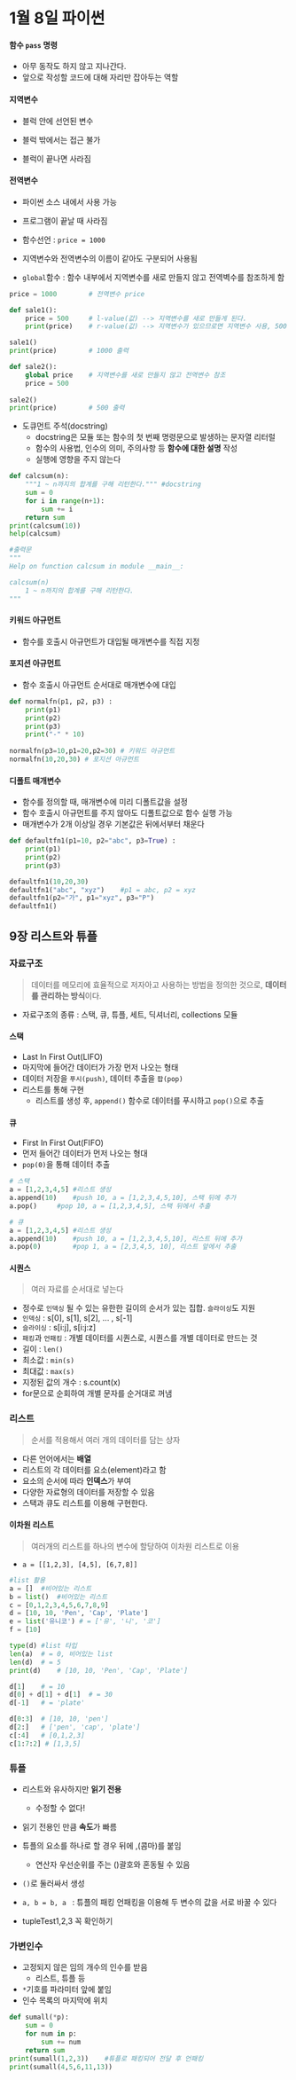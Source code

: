 # 1월 8일 파이썬

#### 함수 `pass` 명령

- 아무 동작도 하지 않고 지나간다.
- 앞으로 작성할 코드에 대해 자리만 잡아두는 역할



#### 지역변수 

- 블럭 안에 선언된 변수

- 블럭 밖에서는 접근 불가
- 블럭이 끝나면 사라짐

#### 전역변수

-  파이썬 소스 내에서 사용 가능
  - 프로그램이 끝날 때 사라짐
- 함수선언 : `price = 1000`
- 지역변수와 전역변수의 이름이 같아도 구분되어 사용됨

- `global`함수 : 함수 내부에서 지역변수를 새로 만들지 않고 전역벽수를 참조하게 함

```python
price = 1000		# 전역변수 price

def sale1():
    price = 500     # l-value(값) --> 지역변수를 새로 만들게 된다.
    print(price)    # r-value(값) --> 지역변수가 있으므로면 지역변수 사용, 500 출력

sale1()
print(price)		# 1000 출력

def sale2():
    global price	# 지역변수를 새로 만들지 않고 전역변수 참조
    price = 500
   
sale2()
print(price)		# 500 출력
```





- 도큐먼트 주석(docstring)
  - docstring은 모듈 또는 함수의 첫 번째 명령문으로 발생하는 문자열 리터럴
  - 함수의 사용법, 인수의 의미, 주의사항 등 **함수에 대한 설명** 작성
  - 실행에 영향을 주지 않는다

```python
def calcsum(n):
    """1 ~ n까지의 합계를 구해 리턴한다."""	#docstring
    sum = 0
    for i in range(n+1):
        sum += i
    return sum
print(calcsum(10))
help(calcsum)

#출력문
"""
Help on function calcsum in module __main__:

calcsum(n)
    1 ~ n까지의 합계를 구해 리턴한다.
"""
```



#### 키워드 아규먼트

- 함수를 호출시 아규먼트가 대입될 매개변수를 직접 지정

#### 포지션 아규먼트

- 함수 호출시 아규먼트 순서대로 매개변수에 대입

```python
def normalfn(p1, p2, p3) :
    print(p1)
    print(p2)
    print(p3)
    print("-" * 10)
    
normalfn(p3=10,p1=20,p2=30) # 키워드 아규먼트
normalfn(10,20,30) # 포지션 아규먼트
```



#### 디폴트 매개변수

- 함수를 정의할 때, 매개변수에 미리 디폴트값을 설정
- 함수 호출시 아규먼트를 주지 않아도 디폴트값으로 함수 실행 가능
- 매개변수가 2개 이상일 경우 기본값은 뒤에서부터 채운다

```python
def defaultfn1(p1=10, p2="abc", p3=True) :
    print(p1)
    print(p2)
    print(p3)

defaultfn1(10,20,30)
defaultfn1("abc", "xyz")	#p1 = abc, p2 = xyz
defaultfn1(p2="가", p1="xyz", p3="P")
defaultfn1()
```



##  9장 리스트와 튜플

### 자료구조

> 데이터를 메모리에 효율적으로 저자아고 사용하는 방법을 정의한 것으로, **데이터를 관리하는 방식**이다. 

- 자료구조의 종류 : 스택, 큐, 튜플, 세트, 딕셔너리, collections 모듈



#### 스택

- Last In First Out(LIFO)
- 마지막에 들어간 데이터가 가장 먼저 나오는 형태
- 데이터 저장을 `푸시(push)`, 데이터 추출을 `팝(pop)`
- 리스트를 통해 구현
  - 리스트를 생성 후, `append()` 함수로 데이터를 푸시하고 `pop()`으로 추출

#### 큐

- First In First Out(FIFO)
- 먼저 들어간 데이터가 먼저 나오는 형대
- `pop(0)`을 통해 데이터 추출

```python
# 스택
a = [1,2,3,4,5]	#리스트 생성
a.append(10)	#push 10, a = [1,2,3,4,5,10], 스택 뒤에 추가
a.pop()		#pop 10, a = [1,2,3,4,5], 스택 뒤에서 추출

# 큐
a = [1,2,3,4,5]	#리스트 생성
a.append(10)	#push 10, a = [1,2,3,4,5,10], 리스트 뒤에 추가
a.pop(0)		#pop 1, a = [2,3,4,5, 10], 리스트 앞에서 추출
```



#### 시퀀스

> 여러 자료를 순서대로 넣는다

- 정수로 `인덱싱` 될 수 있는 유한한 길이의 순서가 있는 집합. `슬라이싱`도 지원
- `인덱싱` : s[0], s[1], s[2], ... , s[-1]
- `슬라이싱` : s[i:j], s[i:j:z]
- `패킹`과 `언패킹` : 개별 데이터를 시퀀스로, 시퀀스를 개별 데이터로 만드는 것
- 길이 : `len()`
- 최소값 : `min(s)`
- 최대값 : `max(s)`
- 지정된 값의 개수 : s.count(x)
- for문으로 순회하여 개별 문자를 순거대로 꺼냄



### 리스트

> 순서를 적용해서 여러 개의 데이터를 담는 상자

- 다른 언어에서는 **배열**
- 리스트의 각 데이터를 요소(element)라고 함
- 요소의 순서에 따라 **인덱스**가 부여
- 다양한 자료형의 데이터를 저장할 수 있음
- 스택과 큐도 리스트를 이용해 구현한다.

#### 이차원 리스트

> 여러개의 리스트를 하나의 변수에 할당하여 이차원 리스트로 이용

- `a = [[1,2,3], [4,5], [6,7,8]]`

```python
#list 활용
a = []	#비어있는 리스트
b = list()	#비어있는 리스트
c = [0,1,2,3,4,5,6,7,8,9]
d = [10, 10, 'Pen', 'Cap', 'Plate']
e = list('유니코')	# = ['유', '니', '코']
f = [10]

type(d)	#list 타입
len(a)	# = 0, 비어있는 list
len(d)	# = 5
print(d)	# [10, 10, 'Pen', 'Cap', 'Plate']

d[1]	# = 10
d[0] + d[1] + d[1]	# = 30
d[-1]	# = 'plate'

d[0:3]	# [10, 10, 'pen']
d[2:]	# ['pen', 'cap', 'plate']
c[:4]	# [0,1,2,3]
c[1:7:2] # [1,3,5]
```





### 튜플

- 리스트와 유사하지만 **읽기 전용**
  - 수정할 수 없다!
- 읽기 전용인 만큼 **속도**가 빠름
- 튜플의 요소를 하나로 할 경우 뒤에 ,(콤마)를 붙임
  - 연산자 우선순위를 주는 ()괄호와 혼동될 수 있음
- `()`로 둘러싸서 생성
- `a, b = b, a ` : 튜플의 패킹 언패킹을 이용해 두 변수의 값을 서로 바꿀 수 있다

- tupleTest1,2,3 꼭 확인하기





### 가변인수

- 고정되지 않은 임의 개수의 인수를 받음
  - 리스트, 튜플 등
- `*`기호를 파라미터 앞에 붙임
- 인수 목록의 마지막에 위치

```python
def sumall(*p):
	sum = 0
	for num in p:
		sum += num
	return sum
print(sumall(1,2,3))	#튜플로 패킹되어 전달 후 언패킹
print(sumall(4,5,6,11,13))
```



